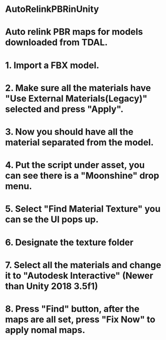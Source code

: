 # AutoRelinkPBRinUnity
# Auto relink PBR maps for models downloaded from TDAL.
# 1. Import a FBX model.
# 2. Make sure all the materials have "Use External Materials(Legacy)" selected and press "Apply".
# 3. Now you should have all the material separated from the model.
# 4. Put the script under asset, you can see there is a "Moonshine" drop menu.
# 5. Select "Find Material Texture" you can se the UI pops up.
# 6. Designate the texture folder
# 7. Select all the materials and change it to "Autodesk Interactive" (Newer than Unity 2018 3.5f1)
# 8. Press "Find" button, after the maps are all set, press "Fix Now" to apply nomal maps. 
